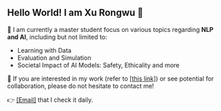 ## Hello World! I am Xu Rongwu 👋

🤖 I am currently a master student focus on various topics regarding **NLP and AI**, including but not limited to:

- Learning with Data
- Evaluation and Simulation
- Societal Impact of AI Models: Safety, Ethicality and more 

🤗 If you are interested in my work (refer to [[this link]](https://rongwuxu.site)) or see potential for collaboration, please do not hesitate to contact me!

👉 [[Email]](mailto:xrw22@mails.tsinghua.edu.cn) that I check it daily.
